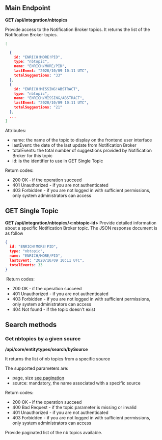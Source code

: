 ## Main Endpoint
**GET /api/integration/nbtopics**

Provide access to the Notification Broker topics. It returns the list of the Notification Broker topics.

```json
[

  {
    id: "ENRICH!MORE!PID",
    type: "nbtopic",
    name: "ENRICH/MORE/PID",
    lastEvent: "2020/10/09 10:11 UTC",
    totalSuggestions: "33"
  },
  {
    id: "ENRICH!MISSING!ABSTRACT",
    type: "nbtopic",
    name: "ENRICH/MISSING/ABSTRACT",
    lastEvent: "2020/10/09 10:11 UTC",
    totalSuggestions: "21"
  },
  ...
]
```
Attributes:
* name: the name of the topic to display on the frontend user interface
* lastEvent: the date of the last update from Notification Broker
* totalEvents: the total number of suggestions provided by Notification Broker for this topic
* id: is the identifier to use in GET Single Topic

Return codes:
* 200 OK - if the operation succeed
* 401 Unauthorized - if you are not authenticated
* 403 Forbidden - if you are not logged in with sufficient permissions, only system administrators can access

## GET Single Topic
**GET /api/integration/nbtopics/<:nbtopic-id>**
​
Provide detailed information about a specific Notification Broker topic. The JSON response document is as follow
​
```json
{
  id: "ENRICH!MORE!PID",
  type: "nbtopic",
  name: "ENRICH/MORE/PID",
  lastEvent: "2020/10/09 10:11 UTC",
  totalEvents: 33
}
 ```
​
Return codes:
* 200 OK - if the operation succeed
* 401 Unauthorized - if you are not authenticated
* 403 Forbidden - if you are not logged in with sufficient permissions, only system administrators can access
* 404 Not found - if the topic doesn't exist

## Search methods
### Get nbtopics by a given source
**/api/core/entitytypes/search/bySource**

It returns the list of nb topics from a specific source

The supported parameters are:
* page, size [see pagination](README.md#Pagination)
* source: mandatory, the name associated with a specific source

Return codes:
* 200 OK - if the operation succeed
* 400 Bad Request - if the topic parameter is missing or invalid
* 401 Unauthorized - if you are not authenticated
* 403 Forbidden - if you are not logged in with sufficient permissions, only system administrators can access

Provide paginated list of the nb topics available.